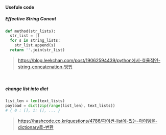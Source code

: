 #### Usefule code



##### Effective String Concat

```python
def method(str_lists):
  str_list = []
  for s in string_lists:
    str_list.append(s)
  return ''.join(str_list)
```

> <https://blog.leekchan.com/post/19062594439/python에서-효율적인-string-concatenation-방법>

<br>

##### change list into dict

```python
list_len = len(text_lists) 
payload = dict(zip(range(list_len), text_lists))
# { 0 : [], 1: [], ... }
```

> <https://hashcode.co.kr/questions/4786/파이썬-list에-있는-아이템을-dictionary로-변환>

<br>

